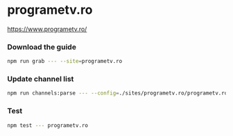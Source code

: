 # programetv.ro

https://www.programetv.ro/

### Download the guide

```sh
npm run grab --- --site=programetv.ro
```

### Update channel list

```sh
npm run channels:parse --- --config=./sites/programetv.ro/programetv.ro.config.js --output=./sites/programetv.ro/programetv.ro.channels.xml
```

### Test

```sh
npm test --- programetv.ro
```
